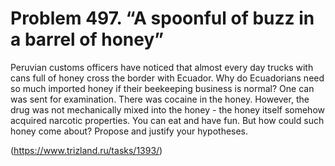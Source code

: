 # Problem 497. “A spoonful of buzz in a barrel of honey”

Peruvian customs officers have noticed that almost every day trucks with cans full of honey cross the border with Ecuador. Why do Ecuadorians need so much imported honey if their beekeeping business is normal? One can was sent for examination. There was cocaine in the honey. However, the drug was not mechanically mixed into the honey - the honey itself somehow acquired narcotic properties. You can eat and have fun. But how could such honey come about? Propose and justify your hypotheses.

(https://www.trizland.ru/tasks/1393/)